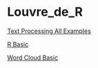 # Louvre_de_R

[Text Processing All Examples](https://github.com/paigeshin/R-text-processing-code-library)

[R Basic](https://github.com/paigeshin/RTutorial)

[Word Cloud Basic](https://github.com/paigeshin/R_wordcloud)
